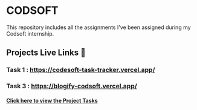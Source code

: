 # CODSOFT

This repository includes all the assignments I've been assigned during my Codsoft internship.

## Projects Live Links 🥳

### Task 1 : <a href="https://codesoft-task-tracker.vercel.app/" target="_blank">https://codesoft-task-tracker.vercel.app/</a>
### Task 3 : <a href="https://blogify-codsoft.vercel.app/" target="_blank">https://blogify-codsoft.vercel.app/</a>

#### <a href="reactjs.pdf">Click here to view the Project Tasks</a>
